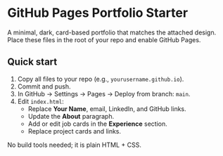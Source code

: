 # GitHub Pages Portfolio Starter

A minimal, dark, card-based portfolio that matches the attached design.
Place these files in the root of your repo and enable GitHub Pages.

## Quick start
1. Copy all files to your repo (e.g., `yourusername.github.io`).
2. Commit and push.
3. In GitHub → Settings → Pages → Deploy from branch: `main`.
4. Edit `index.html`:
   - Replace **Your Name**, email, LinkedIn, and GitHub links.
   - Update the **About** paragraph.
   - Add or edit job cards in the **Experience** section.
   - Replace project cards and links.

No build tools needed; it is plain HTML + CSS.
